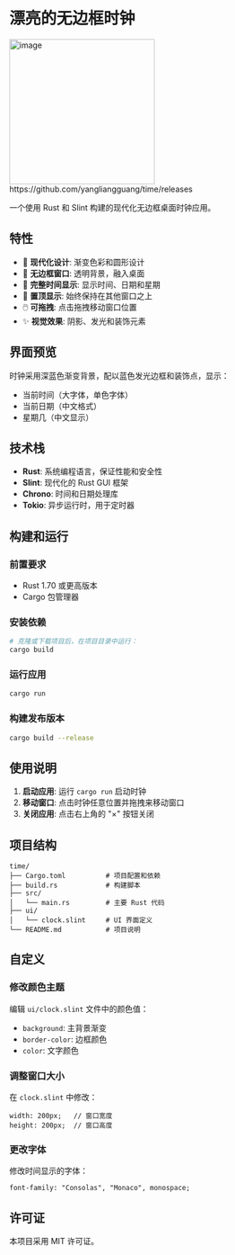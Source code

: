 # 漂亮的无边框时钟
<img width="259" height="258" alt="image" src="https://github.com/user-attachments/assets/74b771e5-e995-495c-a63a-32d2b840e929" />
https://github.com/yangliangguang/time/releases

一个使用 Rust 和 Slint 构建的现代化无边框桌面时钟应用。

## 特性

- 🎨 **现代化设计**: 渐变色彩和圆形设计
- 🚫 **无边框窗口**: 透明背景，融入桌面
- 📅 **完整时间显示**: 显示时间、日期和星期
- 🎯 **置顶显示**: 始终保持在其他窗口之上
- 🖱️ **可拖拽**: 点击拖拽移动窗口位置
- ✨ **视觉效果**: 阴影、发光和装饰元素

## 界面预览

时钟采用深蓝色渐变背景，配以蓝色发光边框和装饰点，显示：
- 当前时间（大字体，单色字体）
- 当前日期（中文格式）
- 星期几（中文显示）

## 技术栈

- **Rust**: 系统编程语言，保证性能和安全性
- **Slint**: 现代化的 Rust GUI 框架
- **Chrono**: 时间和日期处理库
- **Tokio**: 异步运行时，用于定时器

## 构建和运行

### 前置要求

- Rust 1.70 或更高版本
- Cargo 包管理器

### 安装依赖

```bash
# 克隆或下载项目后，在项目目录中运行：
cargo build
```

### 运行应用

```bash
cargo run
```

### 构建发布版本

```bash
cargo build --release
```

## 使用说明

1. **启动应用**: 运行 `cargo run` 启动时钟
2. **移动窗口**: 点击时钟任意位置并拖拽来移动窗口
3. **关闭应用**: 点击右上角的 "×" 按钮关闭

## 项目结构

```
time/
├── Cargo.toml          # 项目配置和依赖
├── build.rs            # 构建脚本
├── src/
│   └── main.rs         # 主要 Rust 代码
├── ui/
│   └── clock.slint     # UI 界面定义
└── README.md           # 项目说明
```

## 自定义

### 修改颜色主题

编辑 `ui/clock.slint` 文件中的颜色值：
- `background`: 主背景渐变
- `border-color`: 边框颜色
- `color`: 文字颜色

### 调整窗口大小

在 `clock.slint` 中修改：
```slint
width: 200px;   // 窗口宽度
height: 200px;  // 窗口高度
```

### 更改字体

修改时间显示的字体：
```slint
font-family: "Consolas", "Monaco", monospace;
```

## 许可证

本项目采用 MIT 许可证。

